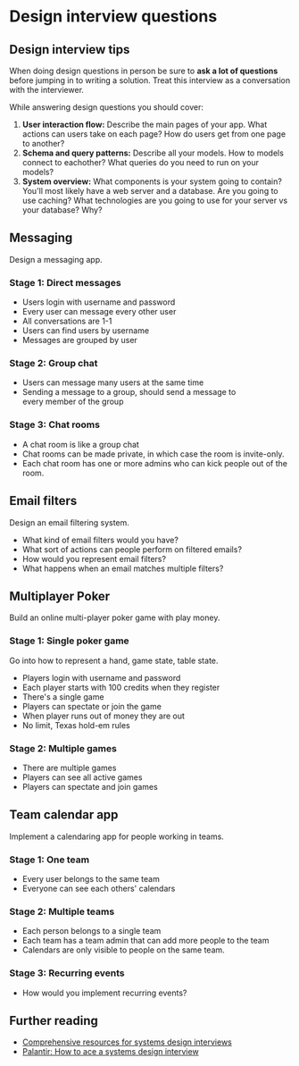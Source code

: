 # Design interview questions

## Design interview tips

When doing design questions in person be sure to **ask a lot of questions**
before jumping in to writing a solution. Treat this interview as a conversation
with the interviewer.

While answering design questions you should cover:

1. **User interaction flow:** Describe the main pages of your app. What actions
  can users take on each page? How do users get from one page to another?
1. **Schema and query patterns:** Describe all your models. How to models connect
  to eachother? What queries do you need to run on your models?
1. **System overview:** What components is your system going to contain? You'll most
  likely have a web server and a database. Are you going to use caching? What technologies
  are you going to use for your server vs your database? Why?

## Messaging

Design a messaging app.

### Stage 1: Direct messages

- Users login with username and password
- Every user can message every other user
- All conversations are 1-1
- Users can find users by username
- Messages are grouped by user

### Stage 2: Group chat

- Users can message many users at the same time
- Sending a message to a group, should send a message to  
  every member of the group

### Stage 3: Chat rooms

- A chat room is like a group chat
- Chat rooms can be made private, in which case the room is
  invite-only.
- Each chat room has one or more admins who can kick people
  out of the room.

## Email filters

Design an email filtering system.

- What kind of email filters would you have?
- What sort of actions can people perform on filtered emails?
- How would you represent email filters?
- What happens when an email matches multiple filters?

## Multiplayer Poker

Build an online multi-player poker game with play money.

### Stage 1: Single poker game

Go into how to represent a hand, game state, table state.

- Players login with username and password
- Each player starts with 100 credits when they register
- There's a single game
- Players can spectate or join the game
- When player runs out of money they are out
- No limit, Texas hold-em rules

### Stage 2: Multiple games

- There are multiple games
- Players can see all active games
- Players can spectate and join games

## Team calendar app

Implement a calendaring app for people working in teams.

### Stage 1: One team

- Every user belongs to the same team
- Everyone can see each others' calendars

### Stage 2: Multiple teams

- Each person belongs to a single team
- Each team has a team admin that can add more people to the team
- Calendars are only visible to people on the same team.

### Stage 3: Recurring events

- How would you implement recurring events?

## Further reading

- [Comprehensive resources for systems design interviews](https://github.com/checkcheckzz/system-design-interview)
- [Palantir: How to ace a systems design interview](http://www.palantir.com/2011/10/how-to-rock-a-systems-design-interview/)
